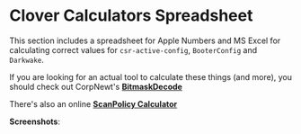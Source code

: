 # Clover Calculators Spreadsheet

This section includes a spreadsheet for Apple Numbers and MS Excel for calculating correct values for `csr-active-config`, `BooterConfig` and `Darkwake`. 

If you are looking for an actual tool to calculate these things (and more), you should check out CorpNewt's [**BitmaskDecode**](https://github.com/corpnewt/BitmaskDecode)

There's also an online [**ScanPolicy Calculator**](https://oc-scanpolicy.vercel.app/)

**Screenshots**:
